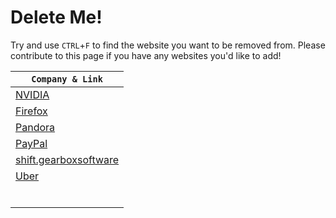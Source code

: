 # Delete Me!
Try and use `CTRL`+`F` to find the website you want to be removed from.
Please contribute to this page if you have any websites you'd like to add!

| `Company & Link` |
| - |
| [NVIDIA](https://www.nvidia.com/en-us/privacy/start/) |
| [Firefox](https://accounts.firefox.com/settings/delete_account) |
| [Pandora](https://www.pandora.com/settings/info) |
| [PayPal](https://www.paypal.com/myaccount/privacy/data/deletion) |
| [shift.gearboxsoftware](https://shift.gearboxsoftware.com/account/other) |
| [Uber](https://myprivacy.uber.com/privacy/deleteyouraccount) |
| []() |
| []() |
| []() |
| []() |
| []() |
| []() |
